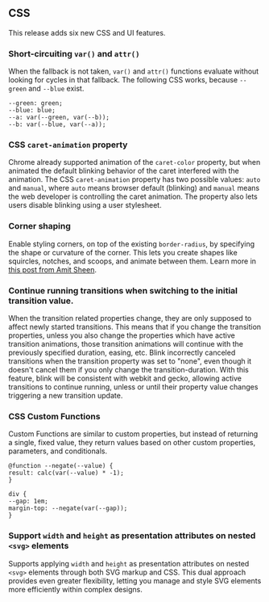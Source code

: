 ## CSS

This release adds six new CSS and UI features.

### Short-circuiting `var()` and `attr()`

When the fallback is not taken, `var()` and `attr()` functions evaluate without looking for cycles in that fallback. The following CSS works, because `--green` and `--blue` exist.
    
    
    --green: green;
    --blue: blue;
    --a: var(--green, var(--b));
    --b: var(--blue, var(--a));
    

### CSS `caret-animation` property

Chrome already supported animation of the `caret-color` property, but when animated the default blinking behavior of the caret interfered with the animation. The CSS `caret-animation` property has two possible values: `auto` and `manual`, where `auto` means browser default (blinking) and `manual` means the web developer is controlling the caret animation. The property also lets users disable blinking using a user stylesheet.

### Corner shaping

Enable styling corners, on top of the existing `border-radius`, by specifying the shape or curvature of the corner. This lets you create shapes like squircles, notches, and scoops, and animate between them. Learn more in [this post from Amit Sheen](https://frontendmasters.com/blog/understanding-css-corner-shape-and-the-power-of-the-superellipse/).

### Continue running transitions when switching to the initial transition value.

When the transition related properties change, they are only supposed to affect newly started transitions. This means that if you change the transition properties, unless you also change the properties which have active transition animations, those transition animations will continue with the previously specified duration, easing, etc. Blink incorrectly canceled transitions when the transition property was set to "none", even though it doesn't cancel them if you only change the transition-duration. With this feature, blink will be consistent with webkit and gecko, allowing active transitions to continue running, unless or until their property value changes triggering a new transition update.

### CSS Custom Functions

Custom Functions are similar to custom properties, but instead of returning a single, fixed value, they return values based on other custom properties, parameters, and conditionals.
    
    
    @function --negate(--value) {
    result: calc(var(--value) * -1);
    }
    
    div {
    --gap: 1em;
    margin-top: --negate(var(--gap));
    }
    

### Support `width` and `height` as presentation attributes on nested `<svg>` elements

Supports applying `width` and `height` as presentation attributes on nested `<svg>` elements through both SVG markup and CSS. This dual approach provides even greater flexibility, letting you manage and style SVG elements more efficiently within complex designs.
